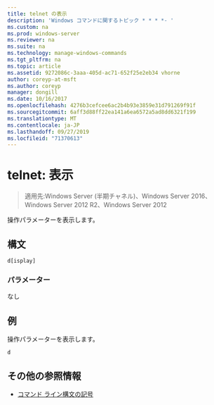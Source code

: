 ```yaml
---
title: telnet の表示
description: 'Windows コマンドに関するトピック * * * *- '
ms.custom: na
ms.prod: windows-server
ms.reviewer: na
ms.suite: na
ms.technology: manage-windows-commands
ms.tgt_pltfrm: na
ms.topic: article
ms.assetid: 9272086c-3aaa-405d-ac71-652f25e2eb34 vhorne
author: coreyp-at-msft
ms.author: coreyp
manager: dongill
ms.date: 10/16/2017
ms.openlocfilehash: 4276b3cefcee6ac2b4b93e3859e31d791269f91f
ms.sourcegitcommit: 6aff3d88ff22ea141a6ea6572a5ad8dd6321f199
ms.translationtype: MT
ms.contentlocale: ja-JP
ms.lasthandoff: 09/27/2019
ms.locfileid: "71370613"
---
```

# <a name="telnet-display"></a>telnet: 表示

>適用先:Windows Server (半期チャネル)、Windows Server 2016、Windows Server 2012 R2、Windows Server 2012

操作パラメーターを表示します。   
## <a name="syntax"></a>構文  
```  
d[isplay]  
```  
### <a name="parameters"></a>パラメーター  
なし  
## <a name="BKMK_Examples"></a>例  
操作パラメーターを表示します。  
```  
d  
```  
## <a name="additional-references"></a>その他の参照情報  
-   [コマンド ライン構文の記号](command-line-syntax-key.md)  
